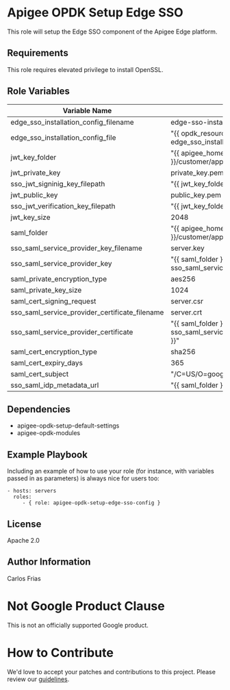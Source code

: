 Apigee OPDK Setup Edge SSO
=========

This role will setup the Edge SSO component of the Apigee Edge platform.  

Requirements
------------

This role requires elevated privilege to install OpenSSL.  

Role Variables
--------------

| Variable Name | Description |
| --- | --- |
| edge_sso_installation_config_filename | edge-sso-installer-config.conf |
| edge_sso_installation_config_file | "{{ opdk_resources_path }}/{{ edge_sso_installation_config_filename }}" |
| jwt_key_folder | "{{ apigee_home }}/customer/application/apigee-sso/jwt-keys" |
| jwt_private_key | private_key.pem |
| sso_jwt_signinig_key_filepath | "{{ jwt_key_folder }}/{{ jwt_private_key }}" |
| jwt_public_key | public_key.pem |
| sso_jwt_verification_key_filepath | "{{ jwt_key_folder }}/{{ jwt_public_key }}" |
| jwt_key_size | 2048 |
| saml_folder | "{{ apigee_home }}/customer/application/apigee-sso/saml" |
| sso_saml_service_provider_key_filename | server.key |
| sso_saml_service_provider_key | "{{ saml_folder }}/{{ sso_saml_service_provider_key_filename}}" |
| saml_private_encryption_type | aes256 |
| saml_private_key_size | 1024 |
| saml_cert_signing_request | server.csr |
| sso_saml_service_provider_certificate_filename | server.crt |
| sso_saml_service_provider_certificate | "{{ saml_folder }}/{{ sso_saml_service_provider_certificate_filename }}" |
| saml_cert_encryption_type | sha256 |
| saml_cert_expiry_days | 365 |
| saml_cert_subject | "/C=US/O=google/OU=apigee/CN=apigee.com" |
| sso_saml_idp_metadata_url | "{{ saml_folder }}/target_idp_metadata_url.xml" |


Dependencies
------------

* apigee-opdk-setup-default-settings
* apigee-opdk-modules

Example Playbook
----------------

Including an example of how to use your role (for instance, with variables passed in as parameters) is always nice for users too:

    - hosts: servers
      roles:
         - { role: apigee-opdk-setup-edge-sso-config }

License
-------

Apache 2.0

Author Information
------------------

Carlos Frias


<!-- BEGIN Google Required Disclaimer -->

# Not Google Product Clause

This is not an officially supported Google product.
<!-- END Google Required Disclaimer -->
<!-- BEGIN Google How To Contribute -->
# How to Contribute

We'd love to accept your patches and contributions to this project. Please review our [guidelines](CONTRIBUTING.md).
<!-- END Google How To Contribute -->
